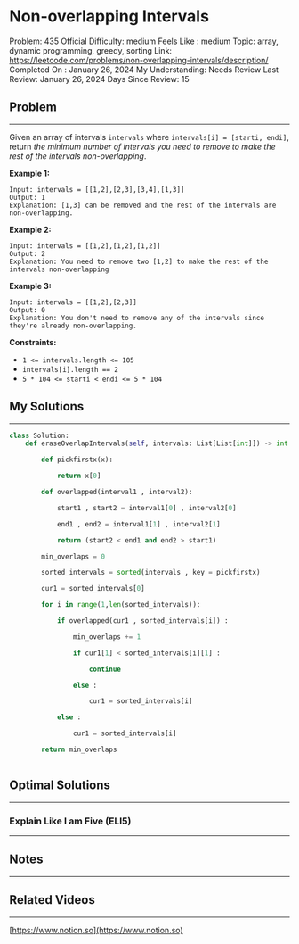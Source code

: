 # Non-overlapping Intervals

Problem: 435
Official Difficulty: medium
Feels Like : medium
Topic: array, dynamic programming, greedy, sorting
Link: https://leetcode.com/problems/non-overlapping-intervals/description/
Completed On : January 26, 2024
My Understanding: Needs Review
Last Review: January 26, 2024
Days Since Review: 15

## Problem

---

Given an array of intervals `intervals` where `intervals[i] = [starti, endi]`, return *the minimum number of intervals you need to remove to make the rest of the intervals non-overlapping*.

**Example 1:**

```
Input: intervals = [[1,2],[2,3],[3,4],[1,3]]
Output: 1
Explanation: [1,3] can be removed and the rest of the intervals are non-overlapping.
```

**Example 2:**

```
Input: intervals = [[1,2],[1,2],[1,2]]
Output: 2
Explanation: You need to remove two [1,2] to make the rest of the intervals non-overlapping
```

**Example 3:**

```
Input: intervals = [[1,2],[2,3]]
Output: 0
Explanation: You don't need to remove any of the intervals since they're already non-overlapping.
```

**Constraints:**

- `1 <= intervals.length <= 105`
- `intervals[i].length == 2`
- `5 * 104 <= starti < endi <= 5 * 104`

## My Solutions

---

```python
class Solution:
    def eraseOverlapIntervals(self, intervals: List[List[int]]) -> int:

        def pickfirstx(x):

            return x[0]

        def overlapped(interval1 , interval2):

            start1 , start2 = interval1[0] , interval2[0]

            end1 , end2 = interval1[1] , interval2[1]

            return (start2 < end1 and end2 > start1)

        min_overlaps = 0

        sorted_intervals = sorted(intervals , key = pickfirstx)

        cur1 = sorted_intervals[0]

        for i in range(1,len(sorted_intervals)):

            if overlapped(cur1 , sorted_intervals[i]) :

                min_overlaps += 1

                if cur1[1] < sorted_intervals[i][1] : 

                    continue 

                else : 

                    cur1 = sorted_intervals[i]

            else : 

                cur1 = sorted_intervals[i]

        return min_overlaps
```

```python

```

## Optimal Solutions

---

### Explain Like I am Five (ELI5)

---

## Notes

---

 

## Related Videos

---

[https://www.notion.so](https://www.notion.so)